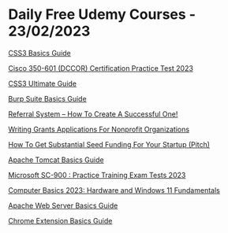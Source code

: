 # Daily Free Udemy Courses - 23/02/2023

[CSS3 Basics Guide](https://www.udemy.com/course/learn-basic-css3/?couponCode=FREE223G4S3)
[Cisco 350-601 (DCCOR) Certification Practice Test 2023](https://www.udemy.com/course/cisco-350-601-dccor-certification-practice-test-2023/?couponCode=83E4D64EFEC6959EFDE9)
[CSS3 Ultimate Guide](https://www.udemy.com/course/the-complete-css-course/?couponCode=FREE223G4S3)
[Burp Suite Basics Guide](https://www.udemy.com/course/burp-suite-course/?couponCode=FREE223G4S3)
[Referral System – How To Create A Successful One!](https://www.udemy.com/course/referral-system-how-to-create-a-successful-one/?couponCode=FF86F5FA9EE607034262)
[Writing Grants Applications For Nonprofit Organizations](https://www.udemy.com/course/grants-for-nonprofit-organizations/?couponCode=2514F5531800CBDBA386)
[How To Get Substantial Seed Funding For Your Startup (Pitch)](https://www.udemy.com/course/how-to-get-seed-funding-for-your-business-idea/?couponCode=732F5609075B2B7BFDC8)
[Apache Tomcat Basics Guide](https://www.udemy.com/course/apache-tomcat/?couponCode=FREE223G3S3)
[Microsoft SC-900 : Practice Training Exam Tests 2023](https://www.udemy.com/course/microsoft-sc-900-practice-training-exam-tests-2023/?couponCode=3703912B1BE9B29AD1BD)
[Computer Basics 2023: Hardware and Windows 11 Fundamentals](https://www.udemy.com/course/computer-basics-basic-computer-skills-and-fundamentals/?couponCode=FEBGIFT1)
[Apache Web Server Basics Guide](https://www.udemy.com/course/apache-web-server/?couponCode=FREE223G3S3)
[Chrome Extension Basics Guide](https://www.udemy.com/course/chrome-extensions-course/?couponCode=FREE223G4S3)
